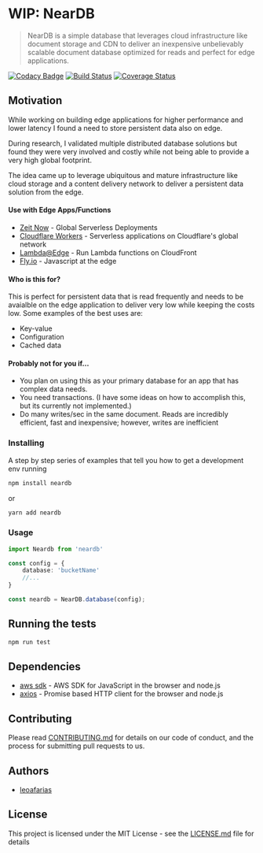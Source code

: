 
# WIP: NearDB

>NearDB is a simple database that leverages cloud infrastructure like document storage and CDN to deliver an inexpensive unbelievably scalable document database optimized for reads and perfect for edge applications.

[![Codacy Badge](https://api.codacy.com/project/badge/Grade/9edcdbf53d47468e9917676d80277188)](https://www.codacy.com/app/leo/neardb?utm_source=github.com&amp;utm_medium=referral&amp;utm_content=leoafarias/neardb&amp;utm_campaign=Badge_Grade) [![Build Status](https://travis-ci.org/leoafarias/neardb.svg?branch=master)](https://travis-ci.org/leoafarias/neardb) [![Coverage Status](https://coveralls.io/repos/github/leoafarias/neardb/badge.svg?branch=master)](https://coveralls.io/github/leoafarias/neardb?branch=master)

## Motivation

While working on building edge applications for higher performance and lower latency I found a need to store persistent data also on edge.

During research, I validated multiple distributed database solutions but found they were very involved and costly while not being able to provide a very high global footprint.

The idea came up to leverage ubiquitous and mature infrastructure like cloud storage and a content delivery network to deliver a persistent data solution from the edge.

#### Use with Edge Apps/Functions
* [Zeit Now](https://zeit.co/now) - Global Serverless Deployments
* [Cloudflare Workers](https://www.cloudflare.com/products/cloudflare-workers/) - Serverless applications on Cloudflare's global network
* [Lambda@Edge](https://aws.amazon.com/lambda/edge/) - Run Lambda functions on CloudFront
* [Fly.io](https://fly.io) - Javascript at the edge


#### Who is this for?

This is perfect for persistent data that is read frequently and  needs to be avaialble on the edge application to deliver very low while keeping the costs low. Some examples of the best uses are:
- Key-value
- Configuration
- Cached data

#### Probably not for you if...

- You plan on using this as your primary database for an app that has complex data needs. 
- You need transactions. (I have some ideas on how to accomplish this, but its currently not implemented.)
- Do many writes/sec in the same document. Reads are incredibly efficient, fast and inexpensive; however, writes are inefficient


### Installing

A step by step series of examples that tell you how to get a development env running


```bash
npm install neardb
```

or

```bash
yarn add neardb
```

### Usage
```typescript
import Neardb from 'neardb'

const config = {
    database: 'bucketName'
    //...
}

const neardb = NearDB.database(config);

```

## Running the tests

```bash
npm run test
```

## Dependencies

* [aws sdk](https://github.com/aws/aws-sdk-js) - AWS SDK for JavaScript in the browser and node.js
* [axios](https://github.com/axios/axios) - Promise based HTTP client for the browser and node.js

## Contributing

Please read [CONTRIBUTING.md](https://gist.github.com/PurpleBooth/b24679402957c63ec426) for details on our code of conduct, and the process for submitting pull requests to us.


## Authors

* [leoafarias](https://github.com/leoafarias)

## License

This project is licensed under the MIT License - see the [LICENSE.md](LICENSE.md) file for details
